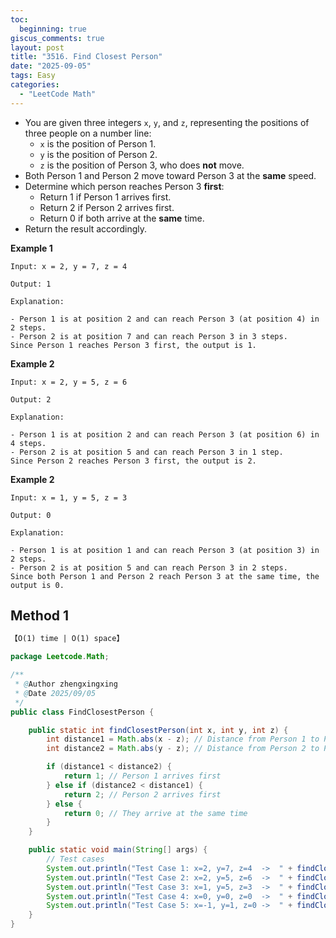 ```yaml
---
toc:
  beginning: true
giscus_comments: true
layout: post
title: "3516. Find Closest Person"
date: "2025-09-05"
tags: Easy
categories:
  - "LeetCode Math"
---
```



- You are given three integers `x`, `y`, and `z`, representing the positions of three people on a number line:
  - `x` is the position of Person 1.
  - `y` is the position of Person 2.
  - `z` is the position of Person 3, who does **not** move.
- Both Person 1 and Person 2 move toward Person 3 at the **same** speed.
- Determine which person reaches Person 3 **first**:
  - Return 1 if Person 1 arrives first.
  - Return 2 if Person 2 arrives first.
  - Return 0 if both arrive at the **same** time.
- Return the result accordingly.

**Example 1**

```
Input: x = 2, y = 7, z = 4

Output: 1

Explanation:

- Person 1 is at position 2 and can reach Person 3 (at position 4) in 2 steps.
- Person 2 is at position 7 and can reach Person 3 in 3 steps.
Since Person 1 reaches Person 3 first, the output is 1.
```

**Example 2**

```
Input: x = 2, y = 5, z = 6

Output: 2

Explanation:

- Person 1 is at position 2 and can reach Person 3 (at position 6) in 4 steps.
- Person 2 is at position 5 and can reach Person 3 in 1 step.
Since Person 2 reaches Person 3 first, the output is 2.
```

**Example 2**

```
Input: x = 1, y = 5, z = 3

Output: 0

Explanation:

- Person 1 is at position 1 and can reach Person 3 (at position 3) in 2 steps.
- Person 2 is at position 5 and can reach Person 3 in 2 steps.
Since both Person 1 and Person 2 reach Person 3 at the same time, the output is 0.
```

## Method 1

```tex
【O(1) time | O(1) space】
```

```java
package Leetcode.Math;

/**
 * @Author zhengxingxing
 * @Date 2025/09/05
 */
public class FindClosestPerson {

    public static int findClosestPerson(int x, int y, int z) {
        int distance1 = Math.abs(x - z); // Distance from Person 1 to Person 3
        int distance2 = Math.abs(y - z); // Distance from Person 2 to Person 3

        if (distance1 < distance2) {
            return 1; // Person 1 arrives first
        } else if (distance2 < distance1) {
            return 2; // Person 2 arrives first
        } else {
            return 0; // They arrive at the same time
        }
    }

    public static void main(String[] args) {
        // Test cases
        System.out.println("Test Case 1: x=2, y=7, z=4  ->  " + findClosestPerson(2, 7, 4)); // Output 1
        System.out.println("Test Case 2: x=2, y=5, z=6  ->  " + findClosestPerson(2, 5, 6)); // Output 2
        System.out.println("Test Case 3: x=1, y=5, z=3  ->  " + findClosestPerson(1, 5, 3)); // Output 0
        System.out.println("Test Case 4: x=0, y=0, z=0  ->  " + findClosestPerson(0, 0, 0)); // Output 0
        System.out.println("Test Case 5: x=-1, y=1, z=0 ->  " + findClosestPerson(-1, 1, 0)); // Output 0
    }
}

```





